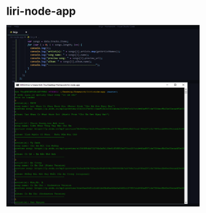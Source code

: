 # liri-node-app


![](https://github.com/anhthule1926/liri-node-app/blob/master/assets/images/spotify.PNG)
